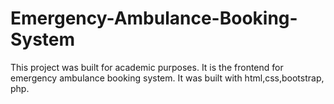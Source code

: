 # Emergency-Ambulance-Booking-System
This project was built for academic purposes. It is the frontend for emergency ambulance booking system.
It was built with html,css,bootstrap, php.
